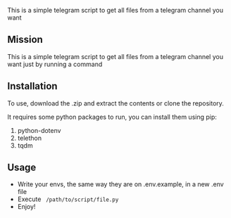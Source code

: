 This is a simple telegram script to get all files from a telegram channel you want

## Mission

This is a simple telegram script to get all files from a telegram channel you want just by running a command

## Installation

To use, download the .zip and extract the contents or clone the repository.

It requires some python packages to run, you can install them using pip:

1. python-dotenv
2. telethon
3. tqdm

## Usage

- Write your envs, the same way they are on .env.example, in a new .env file
- Execute ` /path/to/script/file.py`
- Enjoy!
